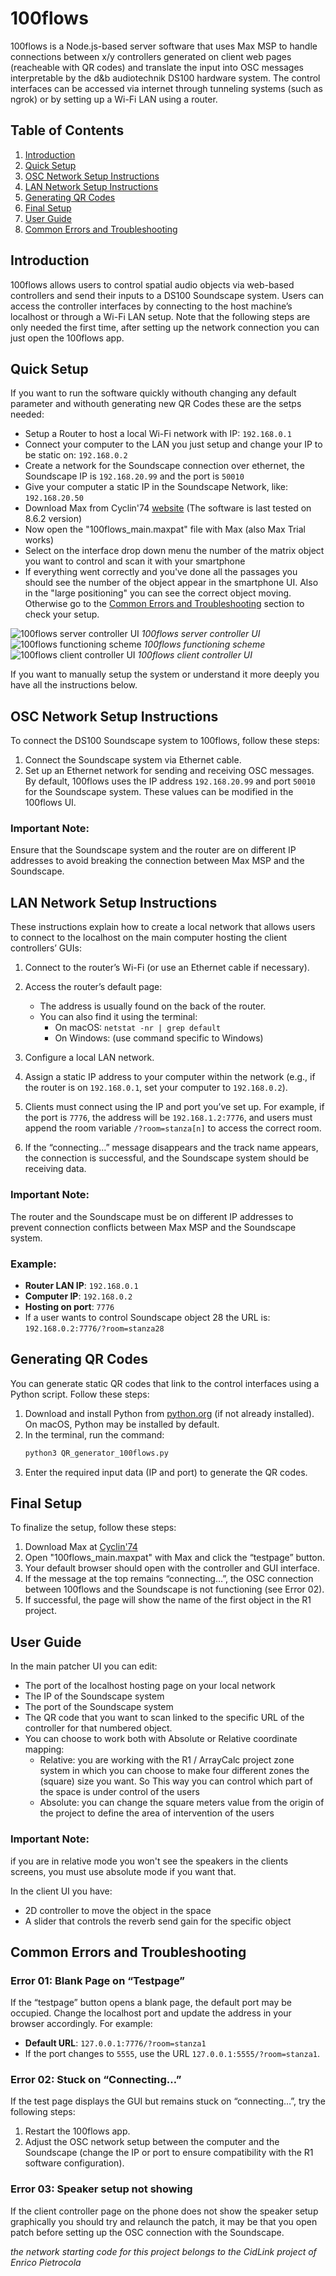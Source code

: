 # 100flows

100flows is a Node.js-based server software that uses Max MSP to handle connections between x/y controllers generated on client web pages (reacheable with QR codes) and translate the input into OSC messages interpretable by the d&b audiotechnik DS100 hardware system. The control interfaces can be accessed via internet through tunneling systems (such as ngrok) or by setting up a Wi-Fi LAN using a router.

## Table of Contents

1. [Introduction](#introduction)
2. [Quick Setup](#quick-setup)
3. [OSC Network Setup Instructions](#osc-network-setup-instructions)
4. [LAN Network Setup Instructions](#lan-network-setup-instructions)
5. [Generating QR Codes](#generating-qr-codes)
6. [Final Setup](#final-setup)
7. [User Guide](#user-guide)
8. [Common Errors and Troubleshooting](#common-errors-and-troubleshooting)

## Introduction

100flows allows users to control spatial audio objects via web-based controllers and send their inputs to a DS100 Soundscape system. Users can access the controller interfaces by connecting to the host machine’s localhost or through a Wi-Fi LAN setup.
Note that the following steps are only needed the first time, after setting up the network connection you can just open the 100flows app.

## Quick Setup

If you want to run the software quickly withouth changing any default parameter and withouth generating new QR Codes these are the setps needed:

- Setup a Router to host a local Wi-Fi network with IP: `192.168.0.1`
- Connect your computer to the LAN you just setup and change your IP to be static on: `192.168.0.2`
- Create a network for the Soundscape connection over ethernet, the Soundscape IP is `192.168.20.99` and the port is `50010`
- Give your computer a static IP in the Soundscape Network, like: `192.168.20.50`
- Download Max from Cyclin'74 [website](https://cycling74.com/downloads) (The software is last tested on 8.6.2 version)
- Now open the "100flows_main.maxpat" file with Max (also Max Trial works)
- Select on the interface drop down menu the number of the matrix object you want to control and scan it with your smartphone
- If everything went correctly and you've done all the passages you should see the number of the object appear in the smartphone UI. Also in the "large positioning" you can see the correct object moving. Otherwise go to the [Common Errors and Troubleshooting](#common-errors-and-troubleshooting) section to check your setup.

![100flows server controller UI](./images/UI1.jpeg)
*100flows server controller UI*
<br>
![100flows functioning scheme](./images/scheme1.jpeg)
*100flows functioning scheme*
<br>
![100flows client controller UI](./images/UI2.jpeg)
*100flows client controller UI*
<br>

If you want to manually setup the system or understand it more deeply you have all the instructions below.

## OSC Network Setup Instructions

To connect the DS100 Soundscape system to 100flows, follow these steps:

1. Connect the Soundscape system via Ethernet cable.
2. Set up an Ethernet network for sending and receiving OSC messages. By default, 100flows uses the IP address `192.168.20.99` and port `50010` for the Soundscape system. These values can be modified in the 100flows UI.

### Important Note:

Ensure that the Soundscape system and the router are on different IP addresses to avoid breaking the connection between Max MSP and the Soundscape.

## LAN Network Setup Instructions

These instructions explain how to create a local network that allows users to connect to the localhost on the main computer hosting the client controllers’ GUIs:

1. Connect to the router’s Wi-Fi (or use an Ethernet cable if necessary).
2. Access the router’s default page:
    - The address is usually found on the back of the router.
    - You can also find it using the terminal:
        - On macOS: `netstat -nr | grep default`
        - On Windows: (use command specific to Windows)
3. Configure a local LAN network.
4. Assign a static IP address to your computer within the network (e.g., if the router is on `192.168.0.1`, set your computer to `192.168.0.2`).

5. Clients must connect using the IP and port you’ve set up. For example, if the port is `7776`, the address will be `192.168.1.2:7776`, and users must append the room variable `/?room=stanza[n]` to access the correct room.
6. If the “connecting…” message disappears and the track name appears, the connection is successful, and the Soundscape system should be receiving data.

### Important Note:

The router and the Soundscape must be on different IP addresses to prevent connection conflicts between Max MSP and the Soundscape system.

### Example:

- **Router LAN IP**: `192.168.0.1`
- **Computer IP**: `192.168.0.2`
- **Hosting on port**: `7776`
- If a user wants to control Soundscape object 28 the URL is: `192.168.0.2:7776/?room=stanza28`

## Generating QR Codes

You can generate static QR codes that link to the control interfaces using a Python script. Follow these steps:

1. Download and install Python from [python.org](https://www.python.org) (if not already installed). On macOS, Python may be installed by default.
2. In the terminal, run the command:
    ```bash
    python3 QR_generator_100flows.py
    ```
3. Enter the required input data (IP and port) to generate the QR codes.

## Final Setup

To finalize the setup, follow these steps:

1. Download Max at [Cyclin'74](https://cycling74.com/downloads)
2. Open "100flows_main.maxpat" with Max and click the “testpage” button.
3. Your default browser should open with the controller and GUI interface.
4. If the message at the top remains “connecting…”, the OSC connection between 100flows and the Soundscape is not functioning (see Error 02).
5. If successful, the page will show the name of the first object in the R1 project.

## User Guide

In the main patcher UI you can edit:

- The port of the localhost hosting page on your local network
- The IP of the Soundscape system
- The port of the Soundscape system
- The QR code that you want to scan linked to the specific URL of the controller for that numbered object.
- You can choose to work both with Absolute or Relative coordinate mapping:
    - Relative: you are working with the R1 / ArrayCalc project zone system in which you can choose to make four different zones the (square) size you want. So This way you can control which part of the space is under control of the users
    - Absolute: you can change the square meters value from the origin of the project to define the area of intervention of the users

### Important Note:

if you are in relative mode you won't see the speakers in the clients screens, you must use absolute mode if you want that.

In the client UI you have:

- 2D controller to move the object in the space
- A slider that controls the reverb send gain for the specific object

## Common Errors and Troubleshooting

### Error 01: Blank Page on “Testpage”

If the “testpage” button opens a blank page, the default port may be occupied. Change the localhost port and update the address in your browser accordingly. For example:

- **Default URL**: `127.0.0.1:7776/?room=stanza1`
- If the port changes to `5555`, use the URL `127.0.0.1:5555/?room=stanza1`.

### Error 02: Stuck on “Connecting…”

If the test page displays the GUI but remains stuck on “connecting…”, try the following steps:

1. Restart the 100flows app.
2. Adjust the OSC network setup between the computer and the Soundscape (change the IP or port to ensure compatibility with the R1 software configuration).

   
### Error 03: Speaker setup not showing

If the client controller page on the phone does not show the speaker setup graphically you should try and relaunch the patch, it may be that you open patch before setting up the OSC connection with the Soundscape.

*the network starting code for this project belongs to the CidLink project of Enrico Pietrocola*
